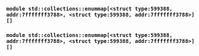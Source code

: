 ### `module std::collections::enummap[<struct type:599388, addr:7fffffff3788>, <struct type:599388, addr:7fffffff3788>] []`
### `module std::collections::enummap[<struct type:599388, addr:7fffffff3788>, <struct type:599388, addr:7fffffff3788>] []`
